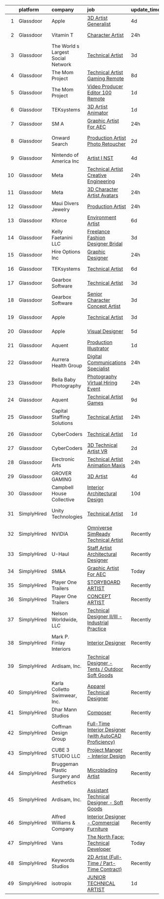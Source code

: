 

|    | platform    | company                                  | job                                                                                                                                                                                                                                                                                                                                                                                                                                                                                                                                                                                                                                                                                                                                                                                                                                                                                                                                                                                                                                                                                                                                                                                                                                                                                                                                                                                                                                                       | update_time   | location          |
|---:|:------------|:-----------------------------------------|:----------------------------------------------------------------------------------------------------------------------------------------------------------------------------------------------------------------------------------------------------------------------------------------------------------------------------------------------------------------------------------------------------------------------------------------------------------------------------------------------------------------------------------------------------------------------------------------------------------------------------------------------------------------------------------------------------------------------------------------------------------------------------------------------------------------------------------------------------------------------------------------------------------------------------------------------------------------------------------------------------------------------------------------------------------------------------------------------------------------------------------------------------------------------------------------------------------------------------------------------------------------------------------------------------------------------------------------------------------------------------------------------------------------------------------------------------------|:--------------|:------------------|
|  1 | Glassdoor   | Apple                                    | [3D Artist Generalist](https://www.glassdoor.com/partner/jobListing.htm?pos=105&ao=1110586&s=58&guid=0000018271e89d53838103b4edefe611&src=GD_JOB_AD&t=SR&vt=w&cs=1_0d2c77f8&cb=1659768446704&jobListingId=1008043315424&cpc=2CAED5C921A5F994&jrtk=3-0-1g9ouh7bvk26q801-1g9ouh7e82f34000-1b9bc4abaa9c16ec--6NYlbfkN0BvKrLyj5gPmtZO9T8euul8TCxuuKNOtzRJOomxnwSEodTz2Bc-sPZlt2Zgji_QUXFzD7dtomGns_hR7wA5qROeh1D0sSdCcCTzAlkilmqfzZjf8ww35AV-QWcUoZrGI3Q6Gqv4YHd7SsjDwQNLX9uhCDLZdnCczIOOBDLWL-Pr7gAddA_eIbQ_fOGVt6637hrUDOrFIhc0Y9hXu9jLt8YIsDasrBWSHuJ6eygT9GWeMnfX48nm7YvxQtQ678P7O8YEWkobWe_FBfYVg4D3esZTAwGA8BhFlv5tAPFitxGRQQ72IUIWuPigoFNCVFglTEtRhJQRPKM00Id-SwJHqkdwQCgHl2SvJgPBO6CyRWb8IQUDBSuFIG5Ob177jpuGBZtc3GqNHEgJIWBtDJ_NctZC_GSUm7G47EUMT4g-tm48zMwLPrtar3Z2MJ9-IJ-4CJt4DO1QpAA0nBF0Z-ILMlH4Q4kii-eRP8TuiG_bDktv_OcrlVPrPKmca7nF-NiZcGt5rTpKF54G1ZGYT_Ci2qUWSbcj3gWaVm68X4-wCDxDPJ16KWka_GWKSydKcAxQR1R5SXRh97xFFYcXAd888EU29yC7sKsGA94Nvd_a9nYZ-7Nvvrq8JFzho8Ky9LDavLUFEA3frKIbCEfir3LgADEtVGYEQgKRvPC4MtHKLY0IH66NJBIJHl33nWeN0P20o1woyhOYAVXewvQlilt2OWFulFqpA462qHBI8qPZhw3Frz_NvVIa-a5nlbONoRZm49US-F8E1cZEhJ0nX6jjDg7S06nbP1xPvblu2MYh87Bspzwca2hzzElsVAw6OB_xIeVrxvSAjWan8yYSxJmzf0_-sDDkcBlXcoTRvWyvDM-DfyOpY1GEFEfRsgGiocUX2tuQ_bpVgzZ7YJ-ZTJt6bJwBWmdS1blgeeXycboJY0i4vGRxbsIj_zUNHGMzPijc4ZU%3D)                                                                                                                                  | 4d            | Cupertino, CA     |
|  2 | Glassdoor   | Vitamin T                                | [Character Artist](https://www.glassdoor.com/partner/jobListing.htm?pos=119&ao=1110586&s=58&guid=0000018271e89d53838103b4edefe611&src=GD_JOB_AD&t=SR&vt=w&cs=1_cbbd2bc6&cb=1659768446706&jobListingId=1008056223678&cpc=A65DF3A704A48F9B&jrtk=3-0-1g9ouh7bvk26q801-1g9ouh7e82f34000-6c10e3726336ac6f--6NYlbfkN0DMrcEu7yrtATojKJA7cEzGQ3FdRGWLh0CZQInL4ECGI6k5tN82kdM0cJmh4vC7GgjCRMRi8NDGUDmB8TOH7AXDSKABpq8xpAsHI1IHXDuKuaGVgdIUnUwPPn0gfEL-OBigKsAUf-2NnCTWWr9f927-1E9ig6IZiC0_5BezMjexMDWcLjvo0zpAwTo1AQO3JpvpIqM6QBHqcckjvZAJTKoQXbwiAGIGZwGQueMl5260CpdnAyXVwpFOtFspyJSPJQ1z-JzBR2fSkE5AjTFU-kM4C8zYI_W46XrB361slEXZn1UGAs0JdnVi7xcAJEGwKEbuHs88aXudFQnl0ctOjTUr6ZiHI0b7pDVgZBn-sCs9AQW2eBgNMuhtIjn2Ty9--jdS3VXV4_VhiqB0T3ll9RKY6viDmH36Sjej9vpu3wjehF60W7EY3Q6xyGqWdFTObuLxI5UE6JNtm2XBVVa0jqwUjHn9gyh5Qyg%3D)                                                                                                                                                                                                                                                                                                                                                                                                                                                                                                                                                                                                                                      | 24h           | Vancouver, WA     |
|  3 | Glassdoor   | The World s Largest Social Network       | [Technical Artist](https://www.glassdoor.com/partner/jobListing.htm?pos=108&ao=1110586&s=58&guid=0000018271e89d53838103b4edefe611&src=GD_JOB_AD&t=SR&vt=w&ea=1&cs=1_126a8585&cb=1659768446705&jobListingId=1008048926974&cpc=4F748F1840550ABC&jrtk=3-0-1g9ouh7bvk26q801-1g9ouh7e82f34000-248e5923486b8f02--6NYlbfkN0DSgjPPcnEdvoK3uuxfISLALE6pB1FR7YSHOr_tSg5_QGIhoz_2VqUepdcKLBLI_zTQDUXKUWfMuJTcj5jBf5eRM8zWZiZ9z_cT7nylf-Em8Xnd4NBmVUBZUEHbDs2Kc1GzuzbLrePqI8f5xG1BT2ulBFUwvjcfS-QaVO8EMFpvsQiwlSRMnbZjW9IB3A3gfNHRSlUYtWsL1dDxf-DhwUSi332836jXMLDQs_ayQksdUMoy_jYULQOqD8pm3mU3XgcrYfLeAqMTuA_wxMfIByTQeZJL7U6MK9MCkwjx8-GVWdmg2k363khA8Pw0VTPmOZeVvBee7uJdPrfFSzA35S2NfiGe3oVrVEevjVMomFSZVdNltdsmbwi8-qwPJXrSRydeOAjoprd8yWL754OE4E2EkTLwT0lQ5ZpBrPU9eP6h0U-oELh25kXkATZ171PV0UxcIf5VYIJCTh4ZHTmojESMRZMC2SWKRpm2Gzy279-a-SLmuRwLD1wjl_F5-OCq8NwkFrRXdZs_H9vrMKe3O9iHhKpD0vZFdN_8QGzbsReBI5j_z0UdgObR0eJnP8evMCdK3DjG1ttXTFF-iEmrk7iL)                                                                                                                                                                                                                                                                                                                                                                                                                                                                                                               | 3d            | Los Angeles, CA   |
|  4 | Glassdoor   | The Mom Project                          | [Technical Artist  Gaming  Remote ](https://www.glassdoor.com/partner/jobListing.htm?pos=104&ao=1110586&s=58&guid=0000018271e89d53838103b4edefe611&src=GD_JOB_AD&t=SR&vt=w&cs=1_cd1b0fab&cb=1659768446704&jobListingId=1008035812739&cpc=84DBBAA61F05C438&jrtk=3-0-1g9ouh7bvk26q801-1g9ouh7e82f34000-9ff3f3daebb213c5--6NYlbfkN0BDp_epf89aHDQhKpPegNJQ_ldQpEFZQsM9OcONMGxWx6pU56EKHF58QjVdAUvn2gUawtLnWrz5WT8cEC_ocuXbMqoRScZ8dP5gquXF55RNrsHkk0LmhrMVCyRZAQz3AS8ihyFPmKY6Te8zzjro2SKPJ3lF7z6BDUuRZjmOGYvNohhPY5UbEL8ycyhr53valB5GWtjb5z6DRqEvHmn1oq6VpHmBq8SlBCYWdYOfI5GcMNHZOX6LY_MXUFHoMVhu5cp8g58TWdmuKNE8uV4WGBsOdBgETKoC5siOzP9Oat1vvNYkvkUAECEqlyhzWrkI7dG6kZPey3EaWY6Ua2Sf1Cw4TuslAsh6VNZgCA2FvSsvXQGUwGhJyG5RBKHZdWlO0ZLdMMkcRTx8PZR6ik-cd4eB0Zp1okqKz8XRvHgCDasYME56SaSgKgOUJGPpvDIf6CHfA8lWHWoOkFhayESmUCAEY3VPnEtC0MQTyh1Ija5uDBi3yO7jQjjo3xbk__dKMjSdfAZphNk31nsTJPLS0lfNCIM_41gTOPL_BOK1yuAWxscyTpySN8WnjJrxi-DdZcc%3D)                                                                                                                                                                                                                                                                                                                                                                                                                                                                                                                     | 8d            | Denver, CO        |
|  5 | Glassdoor   | The Mom Project                          | [Video Producer Editor  100  Remote ](https://www.glassdoor.com/partner/jobListing.htm?pos=112&ao=1110586&s=58&guid=0000018271e89d53838103b4edefe611&src=GD_JOB_AD&t=SR&vt=w&cs=1_c8f68a51&cb=1659768446705&jobListingId=1008054367139&cpc=AF770993EC679D41&jrtk=3-0-1g9ouh7bvk26q801-1g9ouh7e82f34000-a92974fb1e11ae95--6NYlbfkN0BDp_epf89aHDQhKpPegNJQ_ldQpEFZQsM9OcONMGxWx6pU56EKHF58QjVdAUvn2gU5GWFgB9KEBYAqrko1nGfjUyQMBpypJ3gBKLr_d642jpLLc-ntJgyNlef4nhoR3RuOWneIjLxKze1AL5gaW4ZaqE3GO6k4jfZALz100ZlKrW8DUJshXBGda7kIBmToC4a8epznaw_dORMGtz76CM7K4n4J1r8r-iutI1cw9z3XvOVJLJbLmnpqzJ9jiNnc2qGAD6ikRi5KwJVRoeGVAFCNH_OuUnj5ElRLN4cn-UHJX7EmULssXP5rlJDQRgTVyQq7kUjM5UoHhpFacngnaldPyFWNWsFMaJrkLD1-YAjIwxcNU3jyddRztSsEUDKRHguWi4_pKGmaJhzH1JVfJCw_Xa-XVY58mBgqw0IYIuaZmEYGEKmxViiY19SJndDPS0bqtmfQo2an7iWjVvLB8Rpi9U1cGG9ppleT0Ab-DHLcGP0A18pzyRvf7d3F53QVBQTZr6q4jArx1ZsH43WIc0SnFPePzc91mcPLEv6EG3v51rSGC4uUA-c0UWTDBE8x1zs%3D)                                                                                                                                                                                                                                                                                                                                                                                                                                                                                                                   | 1d            | Daly City, CA     |
|  6 | Glassdoor   | TEKsystems                               | [3D Artist Animator](https://www.glassdoor.com/partner/jobListing.htm?pos=124&ao=1110586&s=58&guid=0000018271e89d53838103b4edefe611&src=GD_JOB_AD&t=SR&vt=w&cs=1_c0275c7f&cb=1659768446708&jobListingId=1008052827030&cpc=F41FEAB56D215062&jrtk=3-0-1g9ouh7bvk26q801-1g9ouh7e82f34000-6413361a8ab8be12--6NYlbfkN0AuKz8EBO1xHDEL7V2YF9xF3dC_I9B9i-Zw2Jh8clPMK3KTieKealHQMRxLfyLBLKLTFuwySVG6KL-nINX5Zkp1uuK0ch0ofz4rS7fl0yQj6OAYcP001RDB8wfurlZReZzllDKTEjWSOPEKzsF4eDlgiziD9qlf1PK299eKIWgxItct6RVHSekJmHmwhJ7C8Y0QUDcrIYLXyw4PGAoS10mNpRscWCH2KkxPrzv5__tb0jsatP5t2W0hjXCtT8ThI5m4eD8LAO5L9tcDFYOJAmdSeyyp2FQ6OvcplrftwnHTwX_9PqXuRYPfRV2D2_4rVBc4rdq2Cd1tDcyRfKvyff1xYe-ZuZmQJWlhkf9Eg599DdXleThDSW8TsNA0S3BjbmX491rHYKKcWnrBqWx5lcML0f6W_JKNhSqIDN7a1zUH975_kZcEOI2Bm7sWBnOVAw2oT1CySWMKNqAmXh5djx4uaGjQb5PIg-6_RWHeh693VI22Bx1dEbe8T_CntpJHRJmnvDSsIOfSXg0PyQWnOv89GNj9P0dzcx5HiPrF9T2kpJnOySogdJj8kh_zqaMSadJquf1fHi9Xfpp8qI5u22AFjQdwDjFLQBso_5BXSQrS2gBY2l7k31UCZpPh4DyDBjAaCR9BS610L_5pfbfdKDTU3djN8TTqUmw1D3hOjSudtHhRMS0yoChbWMKFj1VJKQl_RiwcgC07QSGLeH0Ew6e2g-Mfgzar0bF2GDfO_igCzQ4SFFsO2dDOI-uKvUKlkHYA_abpovxuRwMZgLe2VmPOa-QYNZa0OqHALRtERUbj8nyALeoykgjlt_73rJcmBO4J9xn_Cu4CemS6r35lIdGLIJa-q5D5GeWQNyE9C9WXjY8WcnuxXM4_nEHrt2HgZDj_BUpvBUEvNMBZwmtqcCg1OI-xj4Hs-CE%3D)                                                                                                                                                                    | 1d            | Menlo Park, CA    |
|  7 | Glassdoor   | SM A                                     | [Graphic Artist For AEC](https://www.glassdoor.com/partner/jobListing.htm?pos=129&ao=1136043&s=58&guid=0000018271e89d53838103b4edefe611&src=GD_JOB_AD&t=SR&vt=w&cs=1_a2883e4c&cb=1659768446708&jobListingId=1008055459239&jrtk=3-0-1g9ouh7bvk26q801-1g9ouh7e82f34000-d589120802840b33-)                                                                                                                                                                                                                                                                                                                                                                                                                                                                                                                                                                                                                                                                                                                                                                                                                                                                                                                                                                                                                                                                                                                                                                   | 24h           | Remote            |
|  8 | Glassdoor   | Onward Search                            | [Production Artist Photo Retoucher](https://www.glassdoor.com/partner/jobListing.htm?pos=125&ao=1110586&s=58&guid=0000018271e89d53838103b4edefe611&src=GD_JOB_AD&t=SR&vt=w&cs=1_243b4c5f&cb=1659768446708&jobListingId=1008049690905&cpc=9908D8D4413DBB8A&jrtk=3-0-1g9ouh7bvk26q801-1g9ouh7e82f34000-df9af00cf7544fee--6NYlbfkN0B7YoEZZ2QAGDyEGGmBPAUWSHc1Mt3sMCn9FehKcWA3wwfxcx19LEZnY8Y4HGhdxxrIbCe6cG5Fr-CPborVPhoaLovOom1nLEcrMEVXQae6t0mmuXu9zDsnzbTVnjyC4e637shtAhkJlpVPcQtIE-n2_63yLwdpBNYsHWMK6w7vI8ZJJVSvS4D28BhBS_7Wez9L7ztqIbTO6L8r4BKcWrZyObFq0f2jn6XmH-70G2bzfZo5h3As7IMyvH8mPFXg5silkzp5fBRG4LlUXGOHzHKkCDUr3Ss5jbU8gd0nCORFodhLaQSyWrxM0y6R4JrR84Aa-nRI-TjmzeAp02GZA9PIf0qt4Lq0pmZW0yZlCpwUKOig7nSqzgY5Vzz4uW72rnQfrnjRs7bx-B7l-HMEJWHzPc7xUecyBpNi_jPBHYgOJNBVZ8Bh0hXZZIhtctXSSIqCj7rZhXWKsZXTpiepZx4vmZDIbAbaCq4pFbSRa5wVIlpKC0Cb-8yuvwss_2I7o66olzmq1PLxlqfJILydRQ6b8bDBPZq1rabrxBOwLdw3DHlWIa4OFIWPYGfEYMpGcrXYyddEwRnYadfM4pzGqF0068ZXh7IIv0LhREvyZWbKY9BjBk0MfZOwF19X-mr4T5tb4qp2VOgrTX28mZ73Qown3aVv_IcX1vTN0QDOOv82HAO6msVIgtW06MUWqU3hOhblbuSlyHAHQpsRoSQevZaYW2mfdnLaZQlpGEE01da4RnauoQDkaySLnf7tE2ckB5kxQ37JYBeZVFLZuXfwKFpp-wBvyLfAjKJfUg2Q7VkL4bmTXft5_eOryo2VEGXeWcW6MDsyzQpRxTOp5N8AtQqUVm_KVpjZW5M_pFyQ5z_FxgDa53XekoP5gv90_cIMh0lu0Cgj7Df1F6R9WcTJ9zqYXF8QDnzSpKbG8002LJj7L7vPeT-3PsQsaIy1WMedVMyc8piPqI2R28Z33iORjJs3fd-Zy8JZQDFcCcQy4cRB-KVw10-KMVpa-4N5yBBfdwg%3D)                                                     | 2d            | San Francisco, CA |
|  9 | Glassdoor   | Nintendo of America Inc                  | [Artist I  NST ](https://www.glassdoor.com/partner/jobListing.htm?pos=126&ao=1136043&s=58&guid=0000018271e89d53838103b4edefe611&src=GD_JOB_AD&t=SR&vt=w&cs=1_b147df08&cb=1659768446708&jobListingId=1008045411369&jrtk=3-0-1g9ouh7bvk26q801-1g9ouh7e82f34000-1ecfadcba2738101-)                                                                                                                                                                                                                                                                                                                                                                                                                                                                                                                                                                                                                                                                                                                                                                                                                                                                                                                                                                                                                                                                                                                                                                           | 4d            | Redmond, WA       |
| 10 | Glassdoor   | Meta                                     | [Technical Artist   Creative Engineering](https://www.glassdoor.com/partner/jobListing.htm?pos=101&ao=1110586&s=58&guid=0000018271e89d53838103b4edefe611&src=GD_JOB_AD&t=SR&vt=w&cs=1_bee44f54&cb=1659768446704&jobListingId=1008056316974&cpc=87A0A889578C8297&jrtk=3-0-1g9ouh7bvk26q801-1g9ouh7e82f34000-314cb7abd2da0403--6NYlbfkN0DYl4UJW4r1Vl7FEn6T9F-rD9lpC-0oMJVSiWjK_MGUd8e8cHXcpv6KPyjLHZEfqkUjKpU0hMXibp2ldHXflztMYwy5PWjsRXUM8qgSrSI8i6v4AMTrDiSEE8fvXHQyczsvZLsBPgXO4NwBol3QzjF5b6hr5bFyQ4_SuFrGUWIjg1omUFfLcL4Gjliz2PRkDosNB4RGkgINFOlL3UeHXULQuKo333eEd0n9fW9OH3hKHkkA_S7Q9R5PDBDLnZO1gHvyL7ulFI51NlOVujNLf7rQ1bBkIwDB4XetAnIZ__pMwT2PP4Feb4IlCgyF1wGALkKM863jtHnseckFQpYkbY7d60ObYO7MM1gQsx6r69IqVfz9lNU4iMXLRlPt1qJ8YXv8IRSqfxUUkORnsmNRI3AUVoCwUFk3VuUgZ1xGr1xkRk3Ms5Q78tuutu1IQWYSJeDG2sdS6gRIQh55HdYCimWUE5Gyhk2EUPpWu76qMTB3VFo5X_gcSJCd-JmOqaHgwWKXGdQeFNPl6J9_ZTF1U_AMwD8R4UrqPx2kucLaKEBIj0ix3uX_YdsFByuLD8Pjrvm_9dYfx2xEOD2YdTUS_81MFKGihExrdFHxBzyyi0IIMFRI9KkGZINW6BBJIYZwxGuIGXe9EeXjl_HMHGJj63KN0h204M-i4CXrP-l8X9r-JJHmn7fR_12ssRhLaK4b6oSP_Ca3ykeCZzdAyQoKIPQOS9qKqIk-7uQveNgtejDVccmUmQou_fc-CeAc67TpFhsrMBQfr2PAGb6kbKJ3pa1gyceh4ymyvgoNena3tRV3hP_kiSTOAqKriinF7vOLpRMFeAkglg7cKwWLt8xKPj2bw8vqJlMwd5juVs6LrL2xqZI2Bv-U3FdFrbkvKGaM9IcNu8Qel01VhjzsPejJVZ2Y8hPVj_CDOZXZ3kFSA1cGJuNQ7cNwPuaZuSp5UeSptLbW7e11iMHbEXx5RwDYRcYRJ_P7Ge5OcB52SD6sBpW1pFVFbwEu_t7uiqViSPRfbep_GlcAHTM7fiFPPZFiUc_whv6079rQhIiGy0g88WvucQ%3D%3D) | 24h           | Burlingame, CA    |
| 11 | Glassdoor   | Meta                                     | [3D Character Artist  Avatars](https://www.glassdoor.com/partner/jobListing.htm?pos=103&ao=1110586&s=58&guid=0000018271e89d53838103b4edefe611&src=GD_JOB_AD&t=SR&vt=w&cs=1_50bf66a4&cb=1659768446704&jobListingId=1008055606217&cpc=8D52E76475A7E842&jrtk=3-0-1g9ouh7bvk26q801-1g9ouh7e82f34000-fc2d9a1151261905--6NYlbfkN0DYl4UJW4r1Vl7FEn6T9F-rD9lpC-0oMJVSiWjK_MGUd8e8cHXcpv6KPyjLHZEfqkWoFqA1aRAt-TenPDC_uioqGD4cz8399ZMh35A1n-xZ7ZfcgN1RRntoYTTvBU6Mwlg1LWKa_6L8L4gI7F0-w5cqz9wLpWM7ibRZKUm2o1azA6o1byu8GqlolZIywu45YKGC7WO1mj3BrUpUzT-cu3AoSwnAWeMtG6DyT9gxfrgvLr8Ux3P1b-OUaduaRgXM0TqBzvvU3vHCsy6DMe68mA0b2IKgUeSc0JB4PJPb6QV2lL9oJ5ui_Y9_1qs0mN0V_8qHECHOBauWw-lDZf5TqpPhb5Hz_vu5dIqVi83B6Sj7n6rNb-KBA2vFH0sGXZmrPXWKQmGSId_Gk1FXraU9vJCcDb9GzIT1k7xmaOecLa3iiBG2Tq5I5N0ZELK2yk1aBq9FiVz6WkE3k1alhhXAgKVwRz9iijuuxVfcDtHIMJJtlEeKwaTuuYgBSUkNt_0sNKmtk18hIKj3Rev2BCNR1CbX33p1DycobhvwCtIn6ufyQsUdJuO0htzncSQdViwvKlcSp4lxC0kFzAA9bbGPxA_ezCqwtTqFz9GuELnelnBDqTLLLxr8KMgIm03HPpLiZ1-E2bp_sZ69MiKM7qlvG4QSJLHWiamT1vF2-PTxriLRSUccY7W0hJl1poQlBQn0NZiwjXrAQSWbu6Wyyyghf8D8bAjfSmB-kdYWILMZ-h9mZqp_Cetpzx9-vxUgtJihbJnpr43a8H0yl7ZtnXhGen3ajZxtX0BKJw74nMihlMKPGGAjmZJlFYAUGd3m80OcNLlgMglxIwlJeRpjg2SPvMja2jnR6VIMTiVjT8iyfqBziv-Q2li4bbyiAfLkiCLM6AVM8P6L0TkJ-8yZG2HMqMABhpeuMf2kprbQ7_FMrHhHbXBggkrxSR9WCoNFzae6J8MM6QtvSlouceDpcqq2mJ1sZ8LuKrNGwYpw1XWqIGLArt-Hxb_jSIp4t-SmEG8QdGZCtn9mg6KaSnR8l7aZzYcN8RWcEenYn8hpHRbP5vC4DQ%3D%3D)            | 24h           | Burlingame, CA    |
| 12 | Glassdoor   | Maui Divers Jewelry                      | [Production Artist](https://www.glassdoor.com/partner/jobListing.htm?pos=102&ao=1110586&s=58&guid=0000018271e89d53838103b4edefe611&src=GD_JOB_AD&t=SR&vt=w&ea=1&cs=1_2312ce1c&cb=1659768446704&jobListingId=1008056371744&cpc=9FE5D8D7282D4400&jrtk=3-0-1g9ouh7bvk26q801-1g9ouh7e82f34000-5f08238f0c9ff19c--6NYlbfkN0A953Z9EfJZc5Z9y7Wb0NkuJO-5BBnqXCJSieP3bN3oT5cRpDl76lWgrZqEgK99y5R4Y1dz-fw5McZpu3nbF7hrywr9p_hgBfMam4jZmFUWHHtTE9MbGbcu7nn94A6SiXWfazGmLdQC-gE-06tMFlS7ptbDgb5ircsCJaTQhZT1qis67IXYSAabKUdht7j1C7E13WO1_BL9O5KV5zuFGru66iII59RVqs2759lb2JJQTieyHIRjvmDU-7cv4n-u6MdKs6aVclKJp7Ns8cY9EjJzwY8JncsAz9WdetLxv17FiQxDKH2FjgV7mkWONmgTIcFN9n0vPZB0MbPXWwJYuAXx37JSRKo7dOZK7JikVPC8fYjorf9bJsHTY1As_WDNMawQlXauE_Ig0_NvpKtUEJltTFzwYQGK6Y1qY-QBTnsj2fg2H__-lkYelP0V-PkYReCXj_FyAuiLhrVWG506D_2kWDKiv74kVS_IhnuZyi7flWiQZxvs-CwNY5Sw4HVyDNCTaPbJDzfmPw%3D%3D)                                                                                                                                                                                                                                                                                                                                                                                                                                                                                                                                                                                  | 24h           | Honolulu, HI      |
| 13 | Glassdoor   | Kforce                                   | [Environment Artist](https://www.glassdoor.com/partner/jobListing.htm?pos=123&ao=1110586&s=58&guid=0000018271e89d53838103b4edefe611&src=GD_JOB_AD&t=SR&vt=w&cs=1_e0a2bd7c&cb=1659768446707&jobListingId=1008039485349&cpc=2CAED5C921A5F994&jrtk=3-0-1g9ouh7bvk26q801-1g9ouh7e82f34000-85e95a4df6096bbb--6NYlbfkN0C5IatSLh_Ak1q39eQQoPIxD737RW9NeiYGvIRXkrLjEBkC4LI6KweFWWPiS1PvvlzJWla5cx_TCSU31A_RROMyKtGflSVGcxylY0GAzInpiniJyY4OdH1awobbWopXk1lmivPgVrGNEF7iey1BATDkb9pCHXVL7ryCgVvS23w7QY2l9tjna8nioxICnSHvD2QSaetBDbRVFUkvoTqrrIpMAWJlAmOz0m0Fh6a2FeHzndeiojJeKmq9emwAJtpYqf8V55h6Y15H5lFB0wfSqNRiOEq9yUoAa6PdZ1cpCOUJVzS9cZ7msAwcdH_--J9Jm8RuBkYKmdeLxixoVn7tI144nO2QMYWCXLj_qzDZ01SdX6m2HVSW6phNtYV-z5tKoDNO_wDLJpFrxdxzRG9uvuG7Ae5_MdzL8-v8iMNMvJnin-a3ocWCr5dK1cz7Bt7_dpePQxQppj_hGFNDJiRMXrZHCX5v-dl8OwyCwobtMijeLNqu7OPPMq5izrwLmRTnntZdZ_sJj8KuLRoGpzyxWvPfGWAO4ENdJJ9FuSRTshWUva0egz5ySzdUe44f3qXbAnabwC8yztK1HIUZL9QVcgOAE5CdshpQ8Dk%3D)                                                                                                                                                                                                                                                                                                                                                                                                                                                                                                    | 6d            | Redmond, WA       |
| 14 | Glassdoor   | Kelly Faetanini LLC                      | [Freelance   Fashion Designer  Bridal ](https://www.glassdoor.com/partner/jobListing.htm?pos=111&ao=1110586&s=58&guid=0000018271e89d53838103b4edefe611&src=GD_JOB_AD&t=SR&vt=w&ea=1&cs=1_2799e68d&cb=1659768446706&jobListingId=1008047552919&cpc=47CFDC01B3F81FAC&jrtk=3-0-1g9ouh7bvk26q801-1g9ouh7e82f34000-a6b9ac20acd07671--6NYlbfkN0Bpkz4eilSyVaUq0KmM4Y1lINlxqZT7Saz1zIeLgvAAAQXFt9Fm2DMj8MuCtiTwdvLESqHkZ0NoepSmzNcjZDnBfQUfoiRxWu9YgRUvaQtbDMNMwaaxBB6jeoxv7tGRNsjun7Fhkv2YXNDcS4a3dPE76vUTJfxc_y4PoChJECPlFV8TzUzENM6wSg4ZDxu_7UkppXzsR5-vozppXzexTuevMhFU3DNHh1sQb-qe52Qk8V5Xip-IM1Vva76fEXz9y3Iw5vLrsapIVuAVlLFrpM80QKWWXh2JLDAjjdLjGOQleikMZno3ZdC6gtTr-e8xnFMF1Xmwin7bFInviMQdwSyCfUqYKZ0L6y9EzDeyePfNA_1lG9nn78nVsyqxe9a5VLEPekJyLbrOcCS7ygmTS5ocy-TpsEJtNHHo5tKlsRkHD_GZvLFTK5HJMozS-T3Bot4DJrF06ezzyb6vUOw3Kda-1VGiRGa_UPperQFniTCqqugrvyU11rexDoaXaqWSDf_IjOLnv-JvnQ%3D%3D)                                                                                                                                                                                                                                                                                                                                                                                                                                                                                                                                                              | 3d            | Remote            |
| 15 | Glassdoor   | Hire Options Inc                         | [Graphic Designer](https://www.glassdoor.com/partner/jobListing.htm?pos=107&ao=1110586&s=58&guid=0000018271e89d53838103b4edefe611&src=GD_JOB_AD&t=SR&vt=w&ea=1&cs=1_df3270f4&cb=1659768446705&jobListingId=1008056222271&cpc=292036AD7E8A5303&jrtk=3-0-1g9ouh7bvk26q801-1g9ouh7e82f34000-d920582205bcf924--6NYlbfkN0BSkpV6W62uWtr8U5Znk72fCo7t6YUAZzvHLayV4F_jQCMmq-jdC2u6h-Ch-IFvyWPwadv7XQn0jeVVzb5RGRtcQhcK-VGw0f_A8nzJowTfyEsY_fhAybLJPZuFlnUFyZJ9xxgrWIKWjhDxc-_UN0vRVhmtYXOpP4B05lmhoTgpF2tdTgaFVobFCkBIrGeaknJfNKWQfGFKNtXtS6QHU-OEjKot8M1on6iEP9hRenSzr2no2Vu5XAH5W47gT00Eu4D7in_jRNedXJVnMgjBi0b1AWuYcFFIZ4Bt2CeGrSPBPfVMtRXJ-obubpIuhlKy6eX65zv0h02HbAY3EzGwqhcoGd2NtWvK3yPJ1nBNlHvag6mVktUGkiUz5R4PxXVOXq5T6lT1KOg5g_QqKzhzMzSfvqy2_DVzDBE5L8KMkjHSYdRtsIDhIhBuPH_ZCbM8d0htFq6e-v8gc_FoqqDvszX5-KzY06rdgXYPqlMx6XmGvYd4YK-D_Dz0ow-06IWV8xY_-W0GWYjpZOFzL6jimXpm)                                                                                                                                                                                                                                                                                                                                                                                                                                                                                                                                                                               | 24h           | Remote            |
| 16 | Glassdoor   | TEKsystems                               | [Technical Artist](https://www.glassdoor.com/partner/jobListing.htm?pos=118&ao=1110586&s=58&guid=0000018271e89d53838103b4edefe611&src=GD_JOB_AD&t=SR&vt=w&cs=1_61f5f65e&cb=1659768446706&jobListingId=1008039161486&cpc=F41FEAB56D215062&jrtk=3-0-1g9ouh7bvk26q801-1g9ouh7e82f34000-072f00c7dc1299e4--6NYlbfkN0AuKz8EBO1xHDEL7V2YF9xF3dC_I9B9i-Zw2Jh8clPMK3KTieKealHQMRxLfyLBLKIrswHeKBxM9TXSRl_cIE8uIK21oPg-0fKw-HtXJ93ZUUCssoOUmcpszMkT6JCzul1gvBhuJtvRB880NqWK5PRPihbY6Ko74PWCwfh8aY36zXuGrgjOSweFfg5OJ4y7tykNIeMEl22pcVM5bP70AbNnWJTCoCZmhAA3Vav9abxGo4gMyUj9sEIP1Ga6CnpKRxFl2sZU7yZF3Yed4CVYLGpZ-eao608rpdOcieUEUt46ZTESgU_VKKLN4Sk_bO18FF4In2OFBpEAkYAz4mcOKSAgoq3FsUCDZZ1uGTZdPt5r4dniAdZYUEfRK1mJOg9hlF-YTTRzwphC2TclOQo0BZZlZcvdwpbWz3lcp3Fib6f-rcqGNhofX5pG6hIoo03gHjNNE_hIK2GG12SkrCj19JkQNDkGE0xkhGugdfVyfXLZuwA19IgFaP5IDlyxbiL8YYrBM6JnYbyXCH02412X4eSCIfXAxJWtqFYerWr8y-fvNrJSkxmiyB7Mi7tAab8xF6NEAFyNLbYkKqMrRv2EFnpxh2JyLkVpyic_agzFQXLBT6jGpxaElQA55KKs0BxWYy8EMxxR5R3KheXjh0U5_HSTMy8MN34hoTt9I8L0xGUP8yGXYhQf8TTSWrqxUQjlNDagmybx7hFznXDzf4B8kYTtSNVQ9zMEylTuctEti3SmBo6aUAh9ioRhpobGTS5W6ymSoADw2x_n0HcZq63gMh7dGvdKxNwOeECUK6pNmAoyjR3j5Ys1DzU7s8HB2hSNxAH4XlzqNKJsa737qwdNkYpRbriNoBBohonVAUgzyaW_fYyEqwRIv0tUFr5uUBd2cuNdHzN5WTClSAZL2zm7TwOw6_RqzZgFgaU%3D)                                                                                                                                                                      | 6d            | Menlo Park, CA    |
| 17 | Glassdoor   | Gearbox Software                         | [Technical Artist](https://www.glassdoor.com/partner/jobListing.htm?pos=128&ao=1136043&s=58&guid=0000018271e89d53838103b4edefe611&src=GD_JOB_AD&t=SR&vt=w&ea=1&cs=1_8da12efa&cb=1659768446708&jobListingId=1008046736263&jrtk=3-0-1g9ouh7bvk26q801-1g9ouh7e82f34000-6283544516f2be21-)                                                                                                                                                                                                                                                                                                                                                                                                                                                                                                                                                                                                                                                                                                                                                                                                                                                                                                                                                                                                                                                                                                                                                                    | 3d            | Frisco, TX        |
| 18 | Glassdoor   | Gearbox Software                         | [Senior Character Concept Artist](https://www.glassdoor.com/partner/jobListing.htm?pos=130&ao=1136043&s=58&guid=0000018271e89d53838103b4edefe611&src=GD_JOB_AD&t=SR&vt=w&ea=1&cs=1_f5104476&cb=1659768446708&jobListingId=1008046736305&jrtk=3-0-1g9ouh7bvk26q801-1g9ouh7e82f34000-1db01695384d288c-)                                                                                                                                                                                                                                                                                                                                                                                                                                                                                                                                                                                                                                                                                                                                                                                                                                                                                                                                                                                                                                                                                                                                                     | 3d            | Frisco, TX        |
| 19 | Glassdoor   | Apple                                    | [Technical Artist](https://www.glassdoor.com/partner/jobListing.htm?pos=106&ao=1110586&s=58&guid=0000018271e89d53838103b4edefe611&src=GD_JOB_AD&t=SR&vt=w&cs=1_cf28f92d&cb=1659768446705&jobListingId=1008049134439&cpc=AC285F3A3ECA6BB0&jrtk=3-0-1g9ouh7bvk26q801-1g9ouh7e82f34000-85fae6a6c4836f05--6NYlbfkN0BvKrLyj5gPmtZO9T8euul8TCxuuKNOtzRJOomxnwSEodTz2Bc-sPZl5OJ9R4TJsNd5tzvmuj0dZdRfvorjr3zd40LLU5zpu-a6g_8q0a3Uw1Xm7vBqWEagQjeAUwfe3pKpxmOKyd__zvHim9EJmOMpCzdhc1nfpeGAtXu2AZ6kBj9VNIvfPUzLxomx56JfcR7oIPk-UVSYaf72ih-Rp-yOX3zcwYrliARbRix5TqxQYBJwml-rpf1vqawkJdq77nYuYDfY1a11JVr5zAeAKW_eA78FL4YcntwUz1pGQyC-sl6w9hPMJfI2YFFTJ2EaSgWS1apAfcZV7UlHpJHCmVJmOaZSwNk3vfSFsvaYqLRz2h-qjHXFvF2u9EyFDuTjwoW02f77zj0Ct8u7Lti0wwEFVZokKcA21lVK7QIOzgpvyWkG6eY7THAjyOvPZiHIcfNy_xku7EUqOhU-ttkD1RUPWdkoSn-p_4HPQqsUSDnjPWBE8muAAzNtwpuzb41rYRe9mxpJqUgv4eqx45rBv2MIHHxOl4yzi6_k3jAH665JtIvqeS2Hdgd2Ysez3DPLJIu-4IZevZuBZcGYjjlaGFT_oDLy8m8e1ezyGhtnNJmkj1fpUFX70Ovqty_1MpcSGiTvr2Ufx1_XBA--SUmyzY9hY5ictqN1Uz5L1dGUYu3Usff75iTNTuUymwXRvNQYBX2hJOrueygcxci1KdhULJrratuM5VXWe16WB2RHYRqMlJhX33OTL2cKxI679DE0gkkJunr2S6RBQ7G9LZPNjwuvdhEbpg22GwNwNlqnx0yMQqwCGqIzKTlle1SHBc0x22qbZtr9bbQCS-VgJXpW4brlBj0hNmZfyZs96Fd1GHuAkRT02LeO1vPyFL1tYZzYeEnjPCqBL3I-LzObjzHostqO2BTPmOoCXrAzo5KBNaqJK-QQDwJZgoJY)                                                                                                                                                    | 3d            | Culver City, CA   |
| 20 | Glassdoor   | Apple                                    | [Visual Designer](https://www.glassdoor.com/partner/jobListing.htm?pos=113&ao=1110586&s=58&guid=0000018271e89d53838103b4edefe611&src=GD_JOB_AD&t=SR&vt=w&cs=1_b7f90d22&cb=1659768446705&jobListingId=1008040016804&cpc=8795CF9063CD573D&jrtk=3-0-1g9ouh7bvk26q801-1g9ouh7e82f34000-bb532ea873042e45--6NYlbfkN0BvKrLyj5gPmtZO9T8euul8TCxuuKNOtzRJOomxnwSEodTz2Bc-sPZlt2Zgji_QUXGPHfZ3D9-fZ1OKuJNaPs_uQ5w_KzDforvZV3gkKp6iioQbQY3K4gzEU7wZo-48-p8ViP2Rx7a6R4FlSaYs04xMiGz3yoEqYKFTZhAQFWyhUYFmSvPhDALFbaeK2j31RqgR6x42V-ZP9G_iyBaL7i8eQnQMB9nHjKyx-oyVEgI1yh1SHCQJV7edBaLlqjOceS4Fdc8DBIRS2Tv1JDTxAoN_d4fZUrLfECF4hA0xuSuNpnRUVAjqPcvfFz8xglnk7IpgK0YygUEwNJbienc7txlTuWYWKiyoRdMCeMJ8pA73IUO9Jz7zK6awMOSY1sF6J3cUruSdMbCrEd_ULJnbMmuGmYHEVakvqwKl9IEj_RA5GTzUlbqe2yz3bc2kOV93JhMSJC3iE3L1GpT1H1Za7wE6Z6pb2wrd0PeZ-p7DNhFkeyl9aWy-pv2fv-2CqVwsP4B-RofLbSMf7vm6r6Rets3Lkjd3bUTT9C1wKrybKjYBlBcGVrslpTBxQfQiN2kWyJCptGaS3jmqR_1olm5GWylSt1qd34F4VGBujv0jVH_OHaVMGQ-2QFXDREjrxMhwK3l-ouGImU3hyvBZaqmrkS05rQyYqV2oVb2FWVjVHoAJszzJDPxyJIBxuFUx29TyMNfUojDvBlVAf0dnoMY4HAsvyuhKqEAlKKEmwLcCvH7wleFqZre5Bpp26yq2Vf8F5CstLEioeyFPyk685HD3ULylQJ-feasBEyp03RZJVcUTcdujmUMRsqUGsH-GisIu6aQX9zMBriNG3xBx-Yba8NiMsuJkTCW7adGiUuBo1UrSQwCEtvemlKaur28oPVchdPNHlfu1s4bSmcYA4Os283za-bkfS-RD6VrXNRgH0_42Ug87DVTWCFSxrBQSypSPV6c%3D)                                                                                                                                       | 5d            | Cupertino, CA     |
| 21 | Glassdoor   | Aquent                                   | [Production Illustrator](https://www.glassdoor.com/partner/jobListing.htm?pos=122&ao=1110586&s=58&guid=0000018271e89d53838103b4edefe611&src=GD_JOB_AD&t=SR&vt=w&cs=1_5de276a6&cb=1659768446707&jobListingId=1008054069888&cpc=FAE5E775D180B2FB&jrtk=3-0-1g9ouh7bvk26q801-1g9ouh7e82f34000-43565356013bfddf--6NYlbfkN0DMrcEu7yrtATojKJA7cEzGQ3FdRGWLh0CZQInL4ECGI9gD0Wolx9R2v-Aex0-GK07dASrBsqEVSg-gj-a-vXbuH20a6DpBGvH2MFQaOW87KGitwr1LxaPi7zgFUjAqoU08pUn-GaZoUrZStamzJ-C_PgvM3cFKA-mh3CQMHJjLmTn9zWBwPQ-F6r6V-teQwMcGLcWBYwWUh7h3H5nwvvdQufuT2x71O9isBJYTMzABcYjDoKip_k-uPkqDLS4M3iknpgQm8b-1le28inyrL1StrPtBYkCXk-7_6aQBnB9eFFhWF4mPbkZEqtb4uOgTyQyr-mpNoxG_vhGSq40mGncWQl51G6xwQsBV6wSfZycB1vMCELO2G37o4K-YPyM47mU3bcXSxLu4gdxxUCTeFM33xOng9fIzGL18xWr3WB6z1c9r81DMcETJ0KBYDPhYLME%3D)                                                                                                                                                                                                                                                                                                                                                                                                                                                                                                                                                                                                                                                                | 1d            | Austin, TX        |
| 22 | Glassdoor   | Aurrera Health Group                     | [Digital Communications Specialist](https://www.glassdoor.com/partner/jobListing.htm?pos=110&ao=1110586&s=58&guid=0000018271e89d53838103b4edefe611&src=GD_JOB_AD&t=SR&vt=w&ea=1&cs=1_5e25d0b7&cb=1659768446706&jobListingId=1008055866415&cpc=FA84DF7EA1EC2398&jrtk=3-0-1g9ouh7bvk26q801-1g9ouh7e82f34000-24c839331ceb292c--6NYlbfkN0DAwgduWqBP7ymGN-lTADpinz2i-23XbRAyg5ywqS-MDeAVr-qZ8jm2O9ak7DMQmA6NLvzZWLhIogip3CSEKd63M2gjijTBUZ6R6DFynkApeJOCDKd2PHG1ALX2st6j9YzHhESZEjSksS9dwKepvjtBzgo4--OPbAMqRhS0v-VJ2IN-4oTeND-z4s8neicuRS_nK5Vr1uD0BNfy_XjFltcEScXSEKA2rW_Biul1vFogpdoGkYr8FTr61UkoXqAEE7VDmWtDedCffwpuZFwZRbvlSd_w9KQMCuZNqBOgZQ_Zxn368XB7S86dG2pzQiHXuiYryPh66BKQHAKfQBkvbgQ287ROLhVVDESYR9uVxPpuK5znJmWH-NSzZvO_5aadPhqkTl7sTuEPSd6p5rIBabFkawKma65KLv-F9WPJrYLjojo2JZQgWOH7ynTyheG_Cjc10LLO9NTPXc3UJygsT7itXbLhtqTUtZ90JJqwoxcCDEwD0WAFSmPfDOQRbzPLzbg%3D)                                                                                                                                                                                                                                                                                                                                                                                                                                                                                                                                                                                | 24h           | Remote            |
| 23 | Glassdoor   | Bella Baby Photography                   | [Photography Virtual Hiring Event](https://www.glassdoor.com/partner/jobListing.htm?pos=109&ao=1110586&s=58&guid=0000018271e89d53838103b4edefe611&src=GD_JOB_AD&t=SR&vt=w&cs=1_ca065458&cb=1659768446705&jobListingId=1008055767269&cpc=39A4E8CE329AB187&jrtk=3-0-1g9ouh7bvk26q801-1g9ouh7e82f34000-fe94b863abddb0f5--6NYlbfkN0Btxs39KmTzjw_u_hUXcyTcLpNeUj18C2Nw5A7DCW0FWPIovQIH5oyMuBBaFy1QRhvCz5-gXWfynZ10_cop_CrSIol0hyGrwdHzsOd3s_L8CxFDtxalEGg4VyE62gKzuwTPAZTuYWywceE8MH8FODfiEGpGZcBVyVj_EONatzamoNEwvCMyy9SfGd6J3hN4GtHpcHao3N3qsBav04-zCKTuDRfu8wHqN6NQxlWm6KenwephJ_pNLk69Ef9GlXYhtzZ2cFef-aGWrnkaQqHYRqoFp3aECtle6U6X9mVGsFBIqx5F2nT6WQsOeLatkoXrc04O_ly2MPjRgyXdyle9iXka00do49gPQ_GwatmT6OZgrBTfEi8qD1y2boy7lSKF6RKbx_aPqXyRDjxWFAbCK6iWvxC2_hSRr4NOTz0FTgunrCqUS1294H5CFeUKmua3w65Xd9BwQdWcWoMoMlOxK94ji8NCesLRB1JtG2NojIyjR2XBLIRIdChK5yPl1Anx_E43_0r93yModQeNc18NbthSm_8OzpFIet82X9Qy77RgnUOe-kEsCqpD6GwTLUZgZlJCMDVDQi0pKTU1hpt3EmUnbjNLyFsBUNf28OS2y82YxyRFRIz8yRpcfd9oVA3G7Qu7kfGw7LfF4eAg83dxB3qvDL8dijaHcsMbNHZWwkL3As5zezIBOgNMSSapfVPLkBRwtTn3ZX3lAd1zjBs9Py20pcngXXD9VNBlmEj18SCaNg%3D%3D)                                                                                                                                                                                                                                                                                                                                        | 24h           | Somers Point, NJ  |
| 24 | Glassdoor   | Aquent                                   | [Technical Artist  Games](https://www.glassdoor.com/partner/jobListing.htm?pos=117&ao=1110586&s=58&guid=0000018271e89d53838103b4edefe611&src=GD_JOB_AD&t=SR&vt=w&cs=1_7240c94d&cb=1659768446706&jobListingId=1008033837366&cpc=F4EED0218A761C36&jrtk=3-0-1g9ouh7bvk26q801-1g9ouh7e82f34000-ed6805701069bd7c--6NYlbfkN0DMrcEu7yrtATojKJA7cEzGQ3FdRGWLh0CZQInL4ECGI9gD0Wolx9R2v-Aex0-GK06Xt9OT8GWqmXjvxclCoq1SP18ckCZf91ecjWUahAgiIm1NexFRZ_jcd1SHc4iAAtx7aPVBFaJH0vTG2wapTvlHnMEqe44nTL_fJgjOYpn7Tae7Yjud4o0bSan5BpX3hSACPyWBJroUbo9o3rPYZNmdTRXUG700FZ8qUeqdSJu0if3XiK_qXd6NyrKJY9xPhqLYzWavmfGaNOPoSs8yuTAbjakL942Lh3KL2xXcRmeUHs8r85QBE5MxHLDIH3kWKGoQPopXgsXpQGGYYZwBFqVmB-0tV0OO6wgak95nBD2WiZ9WjqKxjdkss-akILayTxbRUTFtqEOIj_jdgX7sen1FgeszMdxQXrez_hSEtLK_uwwR6gVnwC4FdiseyUBzA2o%3D)                                                                                                                                                                                                                                                                                                                                                                                                                                                                                                                                                                                                                                                               | 9d            | Denver, NY        |
| 25 | Glassdoor   | Capital Staffing Solutions               | [Technical Artist](https://www.glassdoor.com/partner/jobListing.htm?pos=120&ao=1110586&s=58&guid=0000018271e89d53838103b4edefe611&src=GD_JOB_AD&t=SR&vt=w&ea=1&cs=1_0b653096&cb=1659768446707&jobListingId=1008055588352&cpc=2CAED5C921A5F994&jrtk=3-0-1g9ouh7bvk26q801-1g9ouh7e82f34000-45900814f55da61a--6NYlbfkN0AHXq2vAVwR3IH7wgnTMdWCa3HguypIXx0DFudX-u0zu6XSU0N9gDGCMsnO9yvyAfPTWFMHFU4Sh1qi82dYKWgJT6xIVC0rE44XfAUGof4Zb0qT52_AYqtsXuphfRADcebaEQP9bqQUG4NPUKXXgryqsSC62S5TMUDFPMj9-XtC-UCHAG8F3QF-qZVyer7-Fv9-0ufdGdUHpTkhzksvHAk3jbHjK0FLQsw0vg_cV13eC9cYbiTBszO9QLdbahw1QavbWyWygYx4sSP8VEYyw7mQHEF2MNUPRH1B1IDgLZ8yR0WeUrc3rID1iyjuZgt09OSTZqOeE0sMluQ2WqF5_uYSDw7FDmAbXHmRERgZ07AyFs-sP4cK51eHgigK3MI3muWyXPfDofNyRwQkvz6vDecO0cD3kowvpQTR6nMmeL95eZovnl4lCDu4OTH9r5VENSToh9hS_nkusfZSm9dOvKtRdslDNvYOH7V8dkQKC2jrO1wvi7p4ARemtYsmVP8E0vCL3KaVElfQ3Yi3EXmJ3wGR)                                                                                                                                                                                                                                                                                                                                                                                                                                                                                                                                                                               | 24h           | New York, NY      |
| 26 | Glassdoor   | CyberCoders                              | [Technical Artist](https://www.glassdoor.com/partner/jobListing.htm?pos=116&ao=1110586&s=58&guid=0000018271e89d53838103b4edefe611&src=GD_JOB_AD&t=SR&vt=w&ea=1&cs=1_e5500912&cb=1659768446707&jobListingId=1008053780610&cpc=F4EED0218A761C36&jrtk=3-0-1g9ouh7bvk26q801-1g9ouh7e82f34000-836c006a78d6de90--6NYlbfkN0CpFJQzrgRR8WqXWK1qKKEqALWJw739KlKqr2H-MSI4eoBlI4EFrmor2FYZMP3muM0VkNkcNEgzaCmFh14teja1c58ZhBj0GTuqB-Hkv-ilU6E7BYs1CyVUy7fbSQcV-a_BBWjxOfbjTZ-EGQP3dsXcXvUNhTH5ehCg2grK-3WXPn-6waOmFH4o5FvImbdJdx0SVltJvbQ_kW6OOfnRYc1EYTV65GSXTR2uQNkYaTdOtNz3TmXcEWepbUl0xUkA7eQFEUqcflmRDcmhIa08Zr_VrEHHf9bAeAJBUoIuadcgzfjPaluW3i2WiuNRW0FnSxXLsPKRhncZYHGaaP81bXSWZV9jEWYtikbC1d3B05ntTNKjHUDZUPWh65TxN6p3l7siIWvNJamvAwTuqLvPtHhRFDqIji4J2MXOiVJK5frwG7yuK_a536jvdt7GQ1424nB3CCAi-88SuN-aN_uy56p1DgojVVPS6qfnchxQJmmNPhSXHQl7mVPq29BHahlMIyo2Fhq9nypGbNbp8Q8eKfAnFAnctzwrWM2bGIDjzhLvJmZBD--5UhY5Eh20A-GANjhSRIOh3Su2B1Ui8EwZ-Cz1gPuNDhVQWA55mTPRWWXgEjj_KtBzPnhr5FN23YdxEugggpA_4l3qPvIjuCVHRjBKlkmI45qyUEhPfbgeZrSas-kpLphb98mY7QYWH2Sgpw78kmZ7RuaTxmzafOGmrmhgFSNYs6QkOUA7E5iDZ7l4bVN9BiI3AFA-KS0hUqzyYO8Xxsc61hOgrXtfesqFK7mZZCSkFKiVAUR8dsUOKftzPcORWc0aiV33AkuVLy_5Jg_M9wlA-7Engn8tnowavZ8Vu7xfXAAemMlAfKSZzPpqN1NbjEFTZGyP7A_SmYfmeU248iFyL5TFhjlwdMilliQeCiQ_ePZx_AptAC7l0MBFajUD5TG6nC5GMue3WhyFBYDzOkNooY9WArIhA0jAiuoWEaSJDJDxkRk%3D)                                                                                                 | 1d            | New York, NY      |
| 27 | Glassdoor   | CyberCoders                              | [3D Technical Artist  VR ](https://www.glassdoor.com/partner/jobListing.htm?pos=114&ao=1110586&s=58&guid=0000018271e89d53838103b4edefe611&src=GD_JOB_AD&t=SR&vt=w&ea=1&cs=1_f8a571a2&cb=1659768446706&jobListingId=1008050648300&cpc=FA84DF7EA1EC2398&jrtk=3-0-1g9ouh7bvk26q801-1g9ouh7e82f34000-5b17bad7655c34c6--6NYlbfkN0CpFJQzrgRR8WqXWK1qKKEqALWJw739KlKqr2H-MSI4eoBlI4EFrmor2FYZMP3muM0Ai8CXh9BA6ApOaC3T-72VgL7Glsw39AhsRJSwp5xtKQ2_rU_v6wy6ZUfyrHjui1IRkBk7W0cmywbUs3feddxulo86wC1U8xi04AyPvVseyqJywq20NDBOWfAI62AAFX3LwM8I8uh_6ijaVIOnFGVzT-pHuUU5N6hGmMRNj7B1TbTw9aETkMDfakzRT6xSSd_XHl9NdPRwtAzgOgqpUlhCFakyU2JvrOe4b5J3w-8fOkRhloA_2GCcRagMUMo76N6eRQr7E-FSYvUTmPACyU9AEADvQKaKCrljyg-_hoHSRaXZCv_72pZpgO5NdWYoHHhJ_WZ7Vk1So8oNW5KMrn2dnj31Mm4pJVbdut2tBsTROH0AcsXsA2LyvXVMD1XEth-Bye9Fu2ffr6EydedwllKFeX93cu6yYrRHLdMfTEjroe-tGMNlP5PnU-Y-DaAUKtd0955g25dCzu0A6fr6h_f8PgMghMMUM6mV7lcDmIseg--Zy5lbuwie52AjPuo8I8WzkxvxrRH9iGVMsT2O1-nDIXKzkjszsWMOhL_x9D2zyOjFYEkk_PlQJe4rwWBDNEZqkgSBXZ4Y3jO-cXHk7XrUCKxN9GJ4zhXMIule17oIbgsnNsJCwtBPgF48l6PQYSKNbxf2x8pM_Fzj8xRlchIDAq5n2R3mVAphq9wSuflpIHbjpktCOLDd9h6t2qiFSQSBwBXGVPWQcB7LLQBGedeFCPWwpkZmhl8oaVSiu3GNX2IkUR-NSbQkSJbEY5BmGF8RvqmlWHz41UOnOMzzlF56IZrvQalxwTlrVSv76zObAmUpwSij61L6i0NZdYUM-UlTWSKDaeTUIgetZnvzOgitbDErC3PEiY0sAT72vrwsbyNH-iqs2wf2J-gxHDpepd-wxYouLBaR9GwMntJdptozSM9VuJYqrkoVGc5qYIE5ww%3D%3D)                                                                           | 2d            | Venice, CA        |
| 28 | Glassdoor   | Electronic Arts                          | [Technical Artist   Animation   Maxis](https://www.glassdoor.com/partner/jobListing.htm?pos=127&ao=1136043&s=58&guid=0000018271e89d53838103b4edefe611&src=GD_JOB_AD&t=SR&vt=w&cs=1_e85e02bb&cb=1659768446708&jobListingId=1008056198261&jrtk=3-0-1g9ouh7bvk26q801-1g9ouh7e82f34000-23555bd813ba913e-)                                                                                                                                                                                                                                                                                                                                                                                                                                                                                                                                                                                                                                                                                                                                                                                                                                                                                                                                                                                                                                                                                                                                                     | 24h           | Redwood City, CA  |
| 29 | Glassdoor   | GROVER GAMING                            | [3D Artist](https://www.glassdoor.com/partner/jobListing.htm?pos=121&ao=1110586&s=58&guid=0000018271e89d53838103b4edefe611&src=GD_JOB_AD&t=SR&vt=w&ea=1&cs=1_528de4fc&cb=1659768446707&jobListingId=1008045296148&cpc=1CBFC3E34E2A31FF&jrtk=3-0-1g9ouh7bvk26q801-1g9ouh7e82f34000-054ee4fbe9ad6550--6NYlbfkN0D0ff9e8Lfwlpl5zGbQmpn59AL71QmFd7VKOAnfyjZzp5sdngV8WPgYe0dov1m7Y2kyZRPQ66E9RMfnkUF-XEi6dmL4aOUEYjVJ9WNkg0EFhimp-TzIdG0LNZg2aV8_3HjG15lMg1gYEafG1-j7iGp7RejdeXTV--XknoD4duE6gXLSQm5v-VTwB1FPoTCsrxZo-7hh_JU8a_cGTcixO3vaqDu-81JZ3GVn8agrT6O8hmZdzllv0jlSpnI42RFH5oAYYM9LjW7JHhuIX4j77EUlKTjeDKkfqPwKhgi-20QvKcdbSrTpGoIkzZQap_Jgd3o3YKb7It4iTxucBZA74-z7pkQLgz9BEpX-VGEDvH6VjS-JIBbq_3y1tt3J5YElq7Kgp9mBus4Y8YQzvD8qy3uaf0cAzQ7GXukfu8bRiaP1W1Hi5e-0jHdyX_-wJXaMuwhQEAfwBJF1gy0Sb7hzZM2MGeVSSZ7j8nJFm9njkfsXiw%3D%3D)                                                                                                                                                                                                                                                                                                                                                                                                                                                                                                                                                                                                                          | 4d            | Wilmington, NC    |
| 30 | Glassdoor   | Campbell House Collective                | [Interior Architectural Design](https://www.glassdoor.com/partner/jobListing.htm?pos=115&ao=1110586&s=58&guid=0000018271e89d53838103b4edefe611&src=GD_JOB_AD&t=SR&vt=w&ea=1&cs=1_7e117133&cb=1659768446706&jobListingId=1008030949647&cpc=8795CF9063CD573D&jrtk=3-0-1g9ouh7bvk26q801-1g9ouh7e82f34000-16f020ca94924d42--6NYlbfkN0AtlW_omU2Xx3W-19HQ_drmTKCWebiHnmA5lS5PDL5G8VZrnQuVcD_raFrqWD6dLRneSUP9Y2zggfy2e07cjVUK69awm5PFpPP9f3xnQm8GXEqRGL07e2zSCDG790GXlQIzScP7CB_KFUV04rD4gWsb2ZhVA6xa2aVVDlRqSuDZ2w8S7Xyf_5LWwn4YyJUHoH-Qn5X0XkI-x59VhxvLWAO2BXRt5Y_Z8QOJPg5ZYXnNPSM0uCsy86akHc1mQkDqZbin-_Nef5Yf8K7b_XnLbEgajRZcX1GrP4p5Hz7Kx0KbhNqRm4QKPsVsdhvjvx8BYn5keg5Yln3yBd54OYj25Bb8U0vbbMB5erZg58ruEDRYNtZpXE9qBnkmXCAxaNThY-LTolA4irovTn51ialGvYrJcdBR2BROQ0YPqotlGiJopabPouDxgAPkUJLPt24YFZbENjpkQAX-egyc6iqf3jZ-6rV7j2eRRUlPXtvA3pGeFkEXWtkMxeIaMJrLFd1vtgQ%3D)                                                                                                                                                                                                                                                                                                                                                                                                                                                                                                                                                                                    | 10d           | Remote            |
| 31 | SimplyHired | Unity Technologies                       | [Technical Artist](https://www.simplyhired.com/job/ZNJDkooFlkGi9Fc7kRQGx8DF7rkoxUtRpU7CiEV281YESPNJ2atN_w?q=technical+artist)                                                                                                                                                                                                                                                                                                                                                                                                                                                                                                                                                                                                                                                                                                                                                                                                                                                                                                                                                                                                                                                                                                                                                                                                                                                                                                                             | 1d            | San Francisco, CA |
| 32 | SimplyHired | NVIDIA                                   | [Omniverse SimReady Technical Artist](https://www.simplyhired.com/job/H7M3avgtMJsYUyrS8C1Ii7odTkecTHsCH1EiVbv5yl3CGcgOWoCmag?q=technical+artist)                                                                                                                                                                                                                                                                                                                                                                                                                                                                                                                                                                                                                                                                                                                                                                                                                                                                                                                                                                                                                                                                                                                                                                                                                                                                                                          | Recently      | Santa Clara, CA   |
| 33 | SimplyHired | U-Haul                                   | [Staff Artist Architectural Designer](https://www.simplyhired.com/job/HKqaIwdteZrymnsLf1msruvZjF1JpN-tiWTGpfGvumUKkcYm9tnv1g?q=technical+artist)                                                                                                                                                                                                                                                                                                                                                                                                                                                                                                                                                                                                                                                                                                                                                                                                                                                                                                                                                                                                                                                                                                                                                                                                                                                                                                          | Recently      | Phoenix, AZ       |
| 34 | SimplyHired | SM&A                                     | [Graphic Artist For AEC](https://www.simplyhired.com/job/5CBNxdWS8s-GQYBBRb_PwFmc1Z8VCwNq1VuHHAm2zBNcCLh483gh5w?q=technical+artist)                                                                                                                                                                                                                                                                                                                                                                                                                                                                                                                                                                                                                                                                                                                                                                                                                                                                                                                                                                                                                                                                                                                                                                                                                                                                                                                       | Today         | Remote            |
| 35 | SimplyHired | Player One Trailers                      | [STORYBOARD ARTIST](https://www.simplyhired.com/job/WsM3HESh11erc7gbrwmB9wOuLc4G8EpuzkIDIBZRmQv2tJ5MIdyzZQ?q=technical+artist)                                                                                                                                                                                                                                                                                                                                                                                                                                                                                                                                                                                                                                                                                                                                                                                                                                                                                                                                                                                                                                                                                                                                                                                                                                                                                                                            | Recently      | Bellingham, WA    |
| 36 | SimplyHired | Player One Trailers                      | [CONCEPT ARTIST](https://www.simplyhired.com/job/NHSymmraphyw8uHdSkV5Et_VVAdt0q4UIaYh_zD91KukT2nlM8P-Uw?q=technical+artist)                                                                                                                                                                                                                                                                                                                                                                                                                                                                                                                                                                                                                                                                                                                                                                                                                                                                                                                                                                                                                                                                                                                                                                                                                                                                                                                               | Recently      | Bellingham, WA    |
| 37 | SimplyHired | Nelson Worldwide, LLC                    | [Technical Designer II/III - Industrial Practice](https://www.simplyhired.com/job/IMzWZ8gdOI0qaX42GtPEXd096KK-wQAG4mu0pXIhHVVcBbl3tifVNw?q=technical+artist)                                                                                                                                                                                                                                                                                                                                                                                                                                                                                                                                                                                                                                                                                                                                                                                                                                                                                                                                                                                                                                                                                                                                                                                                                                                                                              | Recently      | Seattle, WA       |
| 38 | SimplyHired | Mark P. Finlay Interiors                 | [Interior Designer](https://www.simplyhired.com/job/ACgOSNiid54dHRncHMCwghe-aS3BcO9vqWd8eYePE-qHsahtdA-t3g?q=technical+artist)                                                                                                                                                                                                                                                                                                                                                                                                                                                                                                                                                                                                                                                                                                                                                                                                                                                                                                                                                                                                                                                                                                                                                                                                                                                                                                                            | Recently      | Southport, CT     |
| 39 | SimplyHired | Ardisam, Inc.                            | [Technical Designer - Tents / Outdoor Soft Goods](https://www.simplyhired.com/job/EaaUY8P8CZC-jWtF3gBuBBAHyCWnw5U7xo5UZYeE6UCkveJkbwWE3A?q=technical+artist)                                                                                                                                                                                                                                                                                                                                                                                                                                                                                                                                                                                                                                                                                                                                                                                                                                                                                                                                                                                                                                                                                                                                                                                                                                                                                              | Recently      | Cumberland, WI    |
| 40 | SimplyHired | Karla Colletto Swimwear, Inc.            | [Apparel Technical Designer](https://www.simplyhired.com/job/Qr5Yivkadif3x0WiotbCPbPSupSEBhewDF-d-zv19NsITj4UT9qPPw?q=technical+artist)                                                                                                                                                                                                                                                                                                                                                                                                                                                                                                                                                                                                                                                                                                                                                                                                                                                                                                                                                                                                                                                                                                                                                                                                                                                                                                                   | Recently      | Vienna, VA        |
| 41 | SimplyHired | Dhar Mann Studios                        | [Composer](https://www.simplyhired.com/job/ZB_CaDWShcP3YG5ieYwZ6V9PCkGln389G2Qs6kl93PpbThhAYaRPFQ?q=technical+artist)                                                                                                                                                                                                                                                                                                                                                                                                                                                                                                                                                                                                                                                                                                                                                                                                                                                                                                                                                                                                                                                                                                                                                                                                                                                                                                                                     | Recently      | Burbank, CA       |
| 42 | SimplyHired | Coffman Design Group                     | [Full-Time Interior Designer (with AutoCAD Proficiency)](https://www.simplyhired.com/job/Xx7hJsbn6OIObeoohRD70Y4VdH0y_sC279UDSdlsem1MGWNh8Uj_rg?q=technical+artist)                                                                                                                                                                                                                                                                                                                                                                                                                                                                                                                                                                                                                                                                                                                                                                                                                                                                                                                                                                                                                                                                                                                                                                                                                                                                                       | Recently      | Naples, FL        |
| 43 | SimplyHired | CUBE 3 STUDIO LLC                        | [Project Manger - Interior Design](https://www.simplyhired.com/job/-s39AQb2wD3veyt5-eZP5ZU-A9D85DY9cJlwyAI70EIN6K2LHKbCCg?q=technical+artist)                                                                                                                                                                                                                                                                                                                                                                                                                                                                                                                                                                                                                                                                                                                                                                                                                                                                                                                                                                                                                                                                                                                                                                                                                                                                                                             | Recently      | Boston, MA        |
| 44 | SimplyHired | Bruggeman Plastic Surgery and Aesthetics | [Microblading Artist](https://www.simplyhired.com/job/XpSVfBhhrW5wTNUdTKBO50CGEHW4jt7FW1kHDnAPH_-uXCgXCEAJQg?q=technical+artist)                                                                                                                                                                                                                                                                                                                                                                                                                                                                                                                                                                                                                                                                                                                                                                                                                                                                                                                                                                                                                                                                                                                                                                                                                                                                                                                          | Recently      | Peoria, AZ        |
| 45 | SimplyHired | Ardisam, Inc.                            | [Assistant Technical Designer - Soft Goods](https://www.simplyhired.com/job/jafiT_EcYBzGnOePu29f_8Ed396Mrh0zNYEUP8FnUnaTsDUh0gefLA?q=technical+artist)                                                                                                                                                                                                                                                                                                                                                                                                                                                                                                                                                                                                                                                                                                                                                                                                                                                                                                                                                                                                                                                                                                                                                                                                                                                                                                    | Recently      | Cumberland, WI    |
| 46 | SimplyHired | Alfred Williams & Company                | [Interior Designer - Commercial Furniture](https://www.simplyhired.com/job/hCKRF2iusRetU5KFSkdmgQlX7W00Um1nOkkg1ElGV0mKaHyzrtphQQ?q=technical+artist)                                                                                                                                                                                                                                                                                                                                                                                                                                                                                                                                                                                                                                                                                                                                                                                                                                                                                                                                                                                                                                                                                                                                                                                                                                                                                                     | Recently      | Nashville, TN     |
| 47 | SimplyHired | Vans                                     | [The North Face: Technical Developer](https://www.simplyhired.com/job/cI96f1jYIhJfveAms9pjWQGXhO1ryox4L4exL-HJF6rzekGMinvxiw?q=technical+artist)                                                                                                                                                                                                                                                                                                                                                                                                                                                                                                                                                                                                                                                                                                                                                                                                                                                                                                                                                                                                                                                                                                                                                                                                                                                                                                          | Today         | Denver, CO        |
| 48 | SimplyHired | Keywords Studios                         | [2D Artist (Full-Time / Part-Time Contract)](https://www.simplyhired.com/job/k2ii3kP2iAyY7JTeVBmPG0DFIVOKYyItMtwLSQYhabLCzEI39sKhPg?q=technical+artist)                                                                                                                                                                                                                                                                                                                                                                                                                                                                                                                                                                                                                                                                                                                                                                                                                                                                                                                                                                                                                                                                                                                                                                                                                                                                                                   | Recently      | Remote            |
| 49 | SimplyHired | isotropix                                | [JUNIOR TECHNICAL ARTIST](https://www.simplyhired.com/job/xpdSLhw4I3EOJadU9sgz7MiQE-WaWgyJU_EdYdTbFDDcIP8JnzcymA?q=technical+artist)                                                                                                                                                                                                                                                                                                                                                                                                                                                                                                                                                                                                                                                                                                                                                                                                                                                                                                                                                                                                                                                                                                                                                                                                                                                                                                                      | 1d            | Los Angeles, CA   |